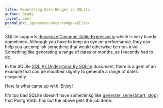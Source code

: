 ```yaml
---
title: Generating Date Ranges in SQLite
author: Brady
layout: post
permalink: /generate-date-range-sqlite/
---
```


SQLite supports [Recursive Common Table Expressions](https://www.sqlite.org/lang_with.html#x1140) which is very handy sometimes.  Although you have to keep an eye on performance, they can help you accomplish something that would otherwise be non-trival.  Something like generating a range of dates or months, as I recently had to do.

In the SQLite [SQL As Understood By SQLite](http://www.sqlite.org/lang_with.html#rcex1) document, there is a gem of an example that can be modified slightly to generate a range of dates eloquently.

Here is what came up with.  Enjoy! 

<script src="https://gist.github.com/bradyholt/cb43793ab1cc4d6f9a7c0c3d1a386736.js"></script>

It's too bad SQLite doesn't have somethinkg like [generate_series(start, stop)](http://www.postgresql.org/docs/9.1/static/functions-srf.html) that PostgreSQL has but the above gets the job done.  